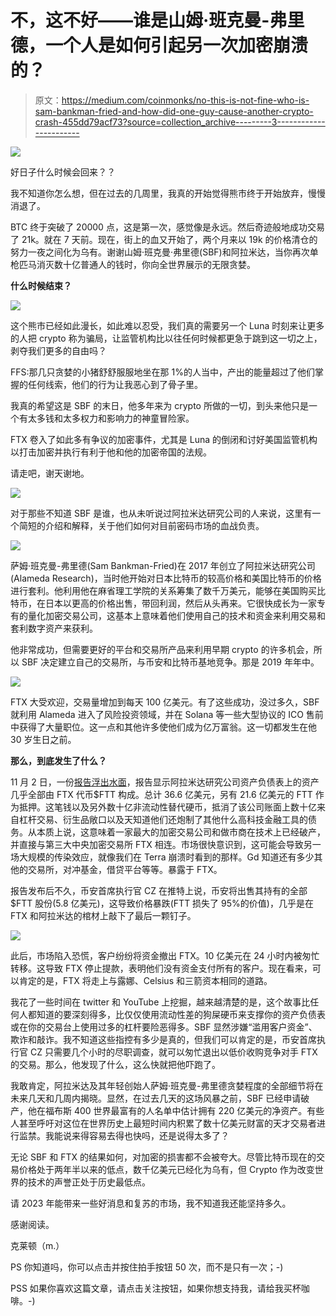 # 不，这不好——谁是山姆·班克曼-弗里德，一个人是如何引起另一次加密崩溃的？

> 原文：<https://medium.com/coinmonks/no-this-is-not-fine-who-is-sam-bankman-fried-and-how-did-one-guy-cause-another-crypto-crash-455dd79acf73?source=collection_archive---------3----------------------->

![](img/a3c50278baae609d4d5780cc11cad942.png)

好日子什么时候会回来？？

我不知道你怎么想，但在过去的几周里，我真的开始觉得熊市终于开始放弃，慢慢消退了。

BTC 终于突破了 20000 点，这是第一次，感觉像是永远。然后奇迹般地成功交易了 21k。就在 7 天前。现在，街上的血又开始了，两个月来以 19k 的价格清仓的努力一夜之间化为乌有。谢谢山姆·班克曼·弗里德(SBF)和阿拉米达，当你再次单枪匹马消灭数十亿普通人的钱时，你向全世界展示的无限贪婪。

**什么时候结束？**

![](img/8406343a3904600b7f5f2f96482dc593.png)

这个熊市已经如此漫长，如此难以忍受，我们真的需要另一个 Luna 时刻来让更多的人把 crypto 称为骗局，让监管机构比以往任何时候都更急于跳到这一切之上，剥夺我们更多的自由吗？

FFS:那几只贪婪的小猪舒舒服服地坐在那 1%的人当中，产出的能量超过了他们掌握的任何线索，他们的行为让我恶心到了骨子里。

我真的希望这是 SBF 的末日，他多年来为 crypto 所做的一切，到头来他只是一个有太多钱和太多权力和影响力的神童冒险家。

FTX 卷入了如此多有争议的加密事件，尤其是 Luna 的倒闭和讨好美国监管机构以打击加密并执行有利于他和他的加密帝国的法规。

请走吧，谢天谢地。

![](img/5ef35ec9d7948d489ef68ca4c89c0b16.png)

对于那些不知道 SBF 是谁，也从未听说过阿拉米达研究公司的人来说，这里有一个简短的介绍和解释，关于他们如何对目前密码市场的血战负责。

![](img/eb7377a37d24c1ba2e8e697c5f38a5f1.png)

萨姆·班克曼-弗里德(Sam Bankman-Fried)在 2017 年创立了阿拉米达研究公司(Alameda Research)，当时他开始对日本比特币的较高价格和美国比特币的价格进行套利。他利用他在麻省理工学院的关系筹集了数千万美元，能够在美国购买比特币，在日本以更高的价格出售，带回利润，然后从头再来。它很快成长为一家专有的量化加密交易公司，这基本上意味着他们使用自己的技术和资金来利用交易和套利数字资产来获利。

他非常成功，但需要更好的平台和交易所产品来利用早期 crypto 的许多机会，所以 SBF 决定建立自己的交易所，与币安和比特币基地竞争。那是 2019 年年中。

![](img/c8a80f90fcac6430c7289e5bff486691.png)

FTX 大受欢迎，交易量增加到每天 100 亿美元。有了这些成功，没过多久，SBF 就利用 Alameda 进入了风险投资领域，并在 Solana 等一些大型协议的 ICO 售前中获得了大量职位。这一点和其他许多使他们成为亿万富翁。这一切都发生在他 30 岁生日之前。

**那么，到底发生了什么？**

11 月 2 日，一份[报告浮出水面](https://www.coindesk.com/business/2022/11/02/divisions-in-sam-bankman-frieds-crypto-empire-blur-on-his-trading-titan-alamedas-balance-sheet/)，报告显示阿拉米达研究公司资产负债表上的资产几乎全部由 FTX 代币$FTT 构成。总计 36.6 亿美元，另有 21.6 亿美元的 FTT 作为抵押。这笔钱以及另外数十亿非流动性替代硬币，抵消了该公司账面上数十亿来自杠杆交易、衍生品敞口以及天知道他们还炮制了其他什么高科技金融工具的债务。从本质上说，这意味着一家最大的加密交易公司和做市商在技术上已经破产，并直接与第三大中央加密交易所 FTX 相连。市场很快意识到，这可能会导致另一场大规模的传染效应，就像我们在 Terra 崩溃时看到的那样。Gd 知道还有多少其他的交易所，对冲基金，借贷平台等等。暴露于 FTX。

报告发布后不久，币安首席执行官 CZ 在推特上说，币安将出售其持有的全部$FTT 股份(5.8 亿美元)，这导致价格暴跌(FTT 损失了 95%的价值)，几乎是在 FTX 和阿拉米达的棺材上敲下了最后一颗钉子。

![](img/d3769fda03b66994a2e7c40226653f1c.png)

此后，市场陷入恐慌，客户纷纷将资金撤出 FTX。10 亿美元在 24 小时内被匆忙转移。这导致 FTX 停止提款，表明他们没有资金支付所有的客户。现在看来，可以肯定的是，FTX 将走上与露娜、Celsius 和三箭资本相同的道路。

我花了一些时间在 twitter 和 YouTube 上挖掘，越来越清楚的是，这个故事比任何人都知道的要深刻得多，比仅仅使用流动性差的狗屎硬币来支撑你的资产负债表或在你的交易台上使用过多的杠杆要险恶得多。SBF 显然涉嫌“滥用客户资金”、欺诈和敲诈。我不知道这些指控有多少是真的，但我们可以肯定的是，币安首席执行官 CZ 只需要几个小时的尽职调查，就可以匆忙退出以低价收购竞争对手 FTX 的交易。那么，他发现了什么，这么快就把他吓跑了。

我敢肯定，阿拉米达及其年轻创始人萨姆·班克曼-弗里德贪婪程度的全部细节将在未来几天和几周内揭晓。显然，在过去几天的这场风暴之前，SBF 已经申请破产，他在福布斯 400 世界最富有的人名单中估计拥有 220 亿美元的净资产。有些人甚至呼吁对这位在世界历史上最短时间内积累了数十亿美元财富的天才交易者进行监禁。我能说来得容易去得也快吗，还是说得太多了？

无论 SBF 和 FTX 的结果如何，对加密的损害都不会被夸大。尽管比特币现在的交易价格处于两年半以来的低点，数千亿美元已经化为乌有，但 Crypto 作为改变世界的技术的声誉正处于历史最低点。

请 2023 年能带来一些好消息和复苏的市场，我不知道我还能坚持多久。

感谢阅读。

克莱顿（m.）

PS 你知道吗，你可以点击并按住拍手按钮 50 次，而不是只有一次；-)

PSS 如果你喜欢这篇文章，请点击关注按钮，如果你想支持我，请给我买杯咖啡。-)